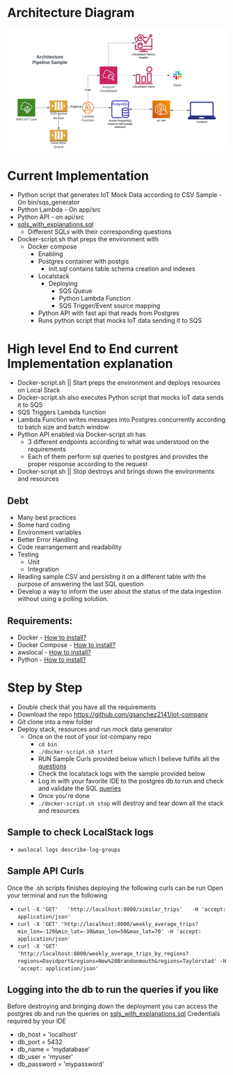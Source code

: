 

# Architecture Diagram

![IOT Architecture Pipeline.png](architecture%2FIOT%20Architecture%20Pipeline.png)

# Current Implementation 
- Python script that generates IoT Mock Data according to CSV Sample - On bin/sqs_generator
- Python Lambda - On app/src
- Python API - on api/src 
- [sqls_with_explanations.sql](sqls_with_explanations.sql)
  - Different SQLs with their corresponding questions 
- Docker-script.sh that preps the environment with
  - Docker compose 
    - Enabling 
    - Postgres container with postgis
      - init.sql contains table schema creation and indexes 
    - Localstack
      - Deploying
        - SQS Queue
        - Python Lambda Function
        - SQS Trigger/Event source mapping
    - Python API with fast api that reads from Postgres
    - Runs python script that mocks IoT data sending it to SQS

# High level End to End current Implementation explanation
  - Docker-script.sh || Start preps the environment and deploys resources on Local Stack 
  - Docker-script.sh also executes Python script that mocks IoT data sends it to SQS
  - SQS Triggers Lambda function 
  - Lambda Function writes messages into Postgres concurrently according to batch size and batch window
  - Python API enabled via Docker-script.sh has
    - 3 different endpoints according to what was understood on the requirements
    - Each of them perform sql queries to postgres and provides the proper response according to the request
  - Docker-script.sh || Stop destroys and brings down the environments and resources

## Debt
  - Many best practices
  - Some hard coding
  - Environment variables
  - Better Error Handling
  - Code rearrangement and readability 
  - Testing 
    - Unit 
    - Integration
  - Reading sample CSV and persisting it on a different table with the purpose of answering the last SQL question
  - Develop a way to inform the user about the status of the data ingestion without using a
polling solution.


## Requirements:
- Docker - [How to install?](https://docs.docker.com/engine/install/)
- Docker Compose - [How to install?](https://docs.docker.com/compose/install/)
- awslocal - [How to install?](https://github.com/localstack/awscli-local)
- Python - [How to install?](https://www.python.org/downloads/)


# Step by Step 
- Double check that you have all the requirements
- Download the repo https://github.com/gsanchez2141/iot-company
- Git clone into a new folder
- Deploy stack, resources and run mock data generator
  - Once on the root of your iot-company repo
    - `cd bin`
    - `./docker-script.sh start`
    - RUN Sample Curls provided below which I believe fulfills all the [questions](sqls_with_explanations.sql) 
    - Check the localstack logs with the sample provided below
    - Log in with your favorite IDE to the postgres db to run and check and validate the SQL [queries](sqls_with_explanations.sql) 
    - Once you're done 
    - `./docker-script.sh stop` will destroy and tear down all the stack and resources


## Sample to check LocalStack logs 
- `awslocal logs describe-log-groups`

## Sample API Curls 
Once the .sh scripts finishes deploying the following curls can be run
Open your terminal and run the following 
- `curl -X 'GET'   'http://localhost:8000/similar_trips'   -H 'accept: application/json'`
- `curl -X 'GET' 'http://localhost:8000/weekly_average_trips?min_lon=-120&min_lat=-30&max_lon=50&max_lat=70' -H 'accept: application/json'`
- `curl -X 'GET' 'http://localhost:8000/weekly_average_trips_by_regions?regions=Davidport&regions=New%20Brandonmouth&regions=Taylorstad' -H 'accept: application/json'`

## Logging into the db to run the queries if you like
Before destroying and bringing down the deployment you can access the postgres db and run the queries on [sqls_with_explanations.sql](sqls_with_explanations.sql) 
Credentials required by your IDE
- db_host = 'localhost' 
- db_port = 5432
- db_name = 'mydatabase'
- db_user = 'myuser'
- db_password = 'mypassword'


